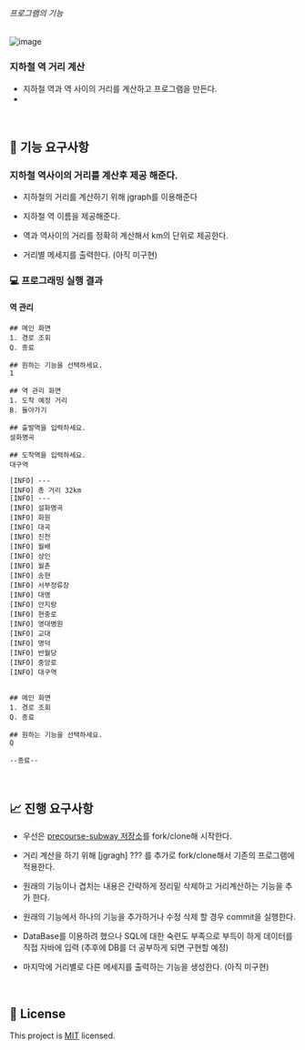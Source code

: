 ###### 프로그램의 기능 

![image](https://user-images.githubusercontent.com/102271645/170036815-cfc3d8da-a3c8-4b88-a812-94f3328eec99.png)

### 지하철 역 거리 계산
- 지하철 역과 역 사이의 거리를 계산하고  프로그램을 만든다.
- 
<br>

## 🚀 기능 요구사항

### 지하철 역사이의 거리를 계산후 제공 해준다.
+ 지하철의 거리를 계산하기 위해 jgraph를 이용해준다
- 지하철 역 이름을 제공해준다.
+ 역과 역사이의 거리를 정확히 계산해서 km의 단위로 제공한다.
- 거리별 메세지를 출력한다. (아직 미구현)





### 💻 프로그래밍 실행 결과 
#### 역 관리
```
## 메인 화면
1. 경로 조회
Q. 종료

## 원하는 기능을 선택하세요.
1

## 역 관리 화면
1. 도착 예정 거리
B. 돌아가기

## 출발역을 입력하세요.
설화명곡

## 도착역을 입력하세요.
대구역

[INFO] ---
[INFO] 총 거리 32km
[INFO] ---
[INFO] 설화명곡
[INFO] 화원
[INFO] 대곡 
[INFO] 진천
[INFO] 월배
[INFO] 상인
[INFO] 월촌
[INFO] 송현
[INFO] 서부정류장
[INFO] 대명
[INFO] 안지랑
[INFO] 현충로
[INFO] 영대병원
[INFO] 교대
[INFO] 명덕
[INFO] 반월당
[INFO] 중앙로
[INFO] 대구역


## 메인 화면
1. 경로 조회
Q. 종료

## 원하는 기능을 선택하세요.
Q

--종료--

```

<br>

## 📈 진행 요구사항
- 우선은 [precourse-subway 저장소](https://github.com/yangdongjue5510/precourse-subway)를 fork/clone해 시작한다.
+ 거리 계산을 하기 위해 [jgragh] ??? 를 추가로 fork/clone해서 기존의 프로그램에 적용한다.
- 원래의 기능이나 겹치는 내용은 간략하게 정리밑 삭제하고 거리계산하는 기능을 추가 한다.
+ 원래의 기능에서 하나의 기능을 추가하거나 수정 삭제 할 경우 commit을 실행한다. 
- DataBase를 이용하려 했으나 SQL에 대한 숙련도 부족으로 부득이 하게 데이터를 직접 자바에 입력 (추후에 DB를 더 공부하게 되면 구현할 예정)
+ 마지막에 거리별로 다른 메세지를 출력하는 기능을 생성한다. (아직 미구현)

<br>

## 📝 License

This project is [MIT](https://github.com/yangdongjue5510/precourse-subway/README.md) licensed.
